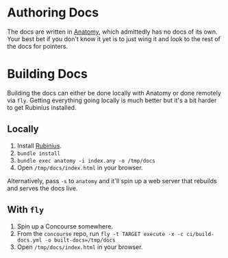 # Authoring Docs

The docs are written in [Anatomy](https://github.com/vito/anatomy), which
admittedly has no docs of its own. Your best bet if you don't know it yet is to
just wing it and look to the rest of the docs for pointers.

# Building Docs

Building the docs can either be done locally with Anatomy or done remotely via
`fly`. Getting everything going locally is much better but it's a bit harder to
get Rubinius installed.

## Locally

1. Install [Rubinius](https://rubinius.com/).
1. `bundle install`
1. `bundle exec anatomy -i index.any -o /tmp/docs`
1. Open `/tmp/docs/index.html` in your browser.

Alternatively, pass `-s` to `anatomy` and it'll spin up a web server that
rebuilds and serves the docs live.

## With `fly`

1. Spin up a Concourse somewhere.
1. From the `concourse` repo, run `fly -t TARGET execute -x -c ci/build-docs.yml -o built-docs=/tmp/docs`
1. Open `/tmp/docs/index.html` in your browser.
